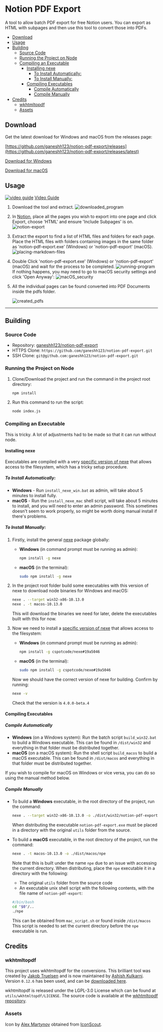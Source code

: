 # Notion PDF Export

A tool to allow batch PDF export for free Notion users. You can export as HTML with subpages and then use this tool to convert those into PDFs.

- [Download](#download)
- [Usage](#usage)
- [Building](#building)
  - [Source Code](#source-code)
  - [Running the Project on Node](#running-the-project-on-node)
  - [Compiling an Executable](#compiling-an-executable)
    - [Installing nexe](#installing-nexe)
      - [To Install Automatically:](#to-install-automatically)
      - [To Install Manually:](#to-install-manually)
    - [Compiling Executables](#compiling-executables)
      - [Compile Automatically](#compile-automatically)
      - [Compile Manually](#compile-manually)
- [Credits](#credits)
  - [wkhtmltopdf](#wkhtmltopdf)
  - [Assets](#assets)

## Download

Get the latest download for Windows and macOS from the releases page:

[https://github.com/ganeshh123/notion-pdf-export/releases](https://github.com/ganeshh123/notion-pdf-export/releases/latest)

[Download for Windows](https://github.com/ganeshh123/notion-pdf-export/releases/download/1.3.0/notion-pdf-export_windows_1.3.0.zip)

[Download for macOS](https://github.com/ganeshh123/notion-pdf-export/releases/download/1.3.0/notion-pdf-export_mac_1.3.0.zip)

## Usage

[![video guide](https://i.ytimg.com/vi/txKhyzwkAus/maxresdefault.jpg)](http://www.youtube.com/watch?v=txKhyzwkAus "video_guide")
[Video Guide](https://youtu.be/txKhyzwkAus)


1. Download the tool and extract.
    ![downloaded_program](docs/downloaded_program.jpg)
2. In [Notion](https://notion.so), place all the pages you wish to export into one page and click Export, choose 'HTML' and ensure 'Include Subpages' is on.
    ![notion-export](docs/notion-export.jpg)
3. Extract the export to find a list of HTML files and folders for each page. Place the HTML files with folders containing images in the same folder as 'notion-pdf-export.exe' (Windows) or 'notion-pdf-export' (macOS).
    ![placing-markdown-files](docs/placing-html-files.jpg)
4. Double Click 'notion-pdf-export.exe' (Windows) or 'notion-pdf-export' (macOS) and wait for the process to be completed.
    ![running-program](docs/running-program.jpg)
    If nothing happens, you may need to go to macOS security settings and click 'Open Anyway':
    ![macOS_security](docs/macos_security.jpg)
5. All the individual pages can be found converted into PDF Documents inside the pdfs folder.

    ![created_pdfs](docs/created_pdfs.jpg)

---

## Building

### Source Code
- Repository: [ganeshh123/notion-pdf-export](https://github.com/ganeshh123/notion-pdf-export)
- HTTPS Clone: `https://github.com/ganeshh123/notion-pdf-export.git`
- SSH Clone: `git@github.com:ganeshh123/notion-pdf-export.git`

### Running the Project on Node

1. Clone/Download the project and run the command in the project root directory:
    ```bash
    npm install
    ```
2. Run this command to run the script:
    ```bash
    node index.js
    ```
### Compiling an Executable

This is tricky. A lot of adjustments had to be made so that it can run without node.

#### Installing nexe

Executables are compiled with a very [specific version of nexe](https://github.com/cspotcode/nexe/tree/fix-vfs) that allows access to the filesystem, which has a tricky setup procedure.

##### To Install Automatically:

- **Windows** - Run `install_nexe_win.bat` as admin, will take about 5 minutes to install fully.
- **macOS** - Run the `install_nexe_mac` shell script, will take about 5 minutes to install, and you will need to enter an admin password. This sometimes doesn't seem to work properly, so might be worth doing manual install if there's problems.

##### To Install Manually:

1. Firstly, install the general [nexe](https://www.npmjs.com/package/nexe) package  globally:
    - **Windows** (in command prompt must be running as admin):
        ```bash
        npm install -g nexe
        ```
    - **macOS** (in the terminal):
        ```bash
        sudo npm install -g nexe
        ```

2. In the project root folder build some executables with this version of nexe to download node binaries for Windows and macOS:
    ```bash
    nexe . --target win32-x86-10.13.0
    nexe . -t macos-10.13.0
    ```
    This will download the binaries we need for later, delete the executables built with this for now.
3. Now we need to install a [specific version of nexe](https://github.com/cspotcode/nexe/tree/fix-vfs) that allows access to the filesystem:
   - **Windows** (in command prompt must be running as admin):
        ```bash
        npm install -g cspotcode/nexe#19a5046
        ```
    - **macOS** (in the terminal):
        ```bash
        sudo npm install -g cspotcode/nexe#19a5046
        ```
    Now we should have the correct version of nexe for building. Confirm by running:

    ```bash
    nexe -v
    ```
    Check that the version is `4.0.0-beta.4`

#### Compiling Executables

##### Compile Automatically
- **Windows** (on a Windows system):
    Run the batch script `build_win32.bat` to build a Windows executable. This can be found in `/dist/win32` and everything in that folder must be distributed together.
 - **macOS** (on a macOS system):
    Run the shell script `build_macos` to build a macOS executable. This can be found in `/dist/macos` and everything in that folder must be distributed together.

If you wish to compile for macOS on Windows or vice versa, you can do so using the manual method below.


##### Compile Manually
- To build a **Windows** executable, in the root directory of the project, run the command:
    ```bash
    nexe . --target win32-x86-10.13.0 -o ./dist/win32/notion-pdf-export.exe
    ```
    When distributing the executable `notion-pdf-export.exe` must be placed in a directory with the original `utils` folder from the source.

- To build a **macOS** executable, in the root directory of the project, run the command:
    ```bash
    nexe . -t macos-10.13.0 -o ./dist/macos/npe
    ```
    Note that this is built under the name `npe` due to an issue with accessing the current directory.
    When distributing, place the `npe` executable it in a directory with the following:
    - The original `utils` folder from the source code
    - An executable unix shell script with the following contents, with the file name of `notion-pdf-export`:
    ```bash
    #/bin/bash
    cd "$0"/..
    ./npe
    ```
    This can be obtained from `mac_script.sh` or found inside `/dist/macos` This script is needed to set the current directory before the `npe` executable is run.

## Credits

### wkhtmltopdf

This project uses wkhtmltopdf for the conversions. This brilliant tool was created by [Jakob Truelsen](https://github.com/antialize) and is now maintained by [Ashish Kulkarni](https://github.com/ashkulz). Version `0.12.6` has been used, and can be [downloaded here](https://wkhtmltopdf.org/downloads.html).

wkhtmltopdf is released under the LGPL-3.0 License which can be found at `utils/wkhtmltopdf/LICENSE`. The source code is available at the [wkhtmltopdf repository](https://github.com/wkhtmltopdf/wkhtmltopdf).

### Assets

Icon by [Alex Martynov](https://dribbble.com/Rengised) obtained from [IconScout](https://iconscout.com/icon/notion-3220890).
